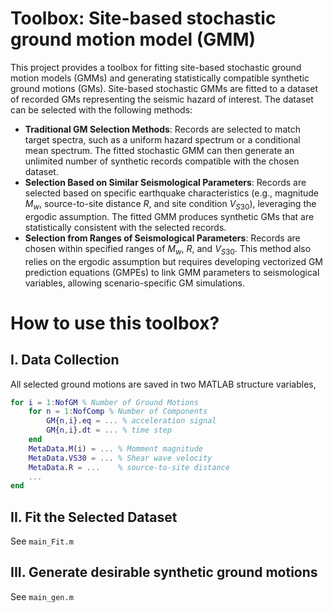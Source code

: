 # Toolbox: Site-based stochastic ground motion model (GMM) 
This project provides a toolbox for fitting site-based stochastic ground motion models (GMMs) and generating statistically compatible synthetic ground motions (GMs). Site-based stochastic GMMs are fitted to a dataset of recorded GMs representing the seismic hazard of interest. The dataset can be selected with the following methods:
* **Traditional GM Selection Methods**: Records are selected to match target spectra, such as a uniform hazard spectrum or a conditional mean spectrum. The fitted stochastic GMM can then generate an unlimited number of synthetic records compatible with the chosen dataset.
* **Selection Based on Similar Seismological Parameters**: Records are selected based on specific earthquake characteristics (e.g., magnitude $M_w$, source-to-site distance $R$, and site condition $V_{S30}$), leveraging the ergodic assumption. The fitted GMM produces synthetic GMs that are statistically consistent with the selected records.
* **Selection from Ranges of Seismological Parameters**: Records are chosen within specified ranges of $M_w$, $R$, and $V_{S30}$. This method also relies on the ergodic assumption but requires developing vectorized GM prediction equations (GMPEs) to link GMM parameters to seismological variables, allowing scenario-specific GM simulations.

#  How to use this toolbox?
## I. Data Collection
All selected ground motions are saved in two MATLAB structure variables, 

```matlab
for i = 1:NofGM % Number of Ground Motions
    for n = 1:NofComp % Number of Components
        GM{n,i}.eq = ... % acceleration signal
        GM{n,i}.dt = ... % time step
    end
    MetaData.M(i) = ... % Momment magnitude
    MetaData.VS30 = ... % Shear wave velocity
    MetaData.R = ...    % source-to-site distance
    ...
end
```

## II. Fit the Selected Dataset
See  ```main_Fit.m ``` 

## III. Generate desirable synthetic ground motions
See  ```main_gen.m ``` 
